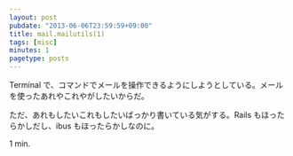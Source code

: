 ```yaml
---
layout: post
pubdate: "2013-06-06T23:59:59+09:00"
title: mail.mailutils(1)
tags: [misc]
minutes: 1
pagetype: posts
---
```

Terminal で、コマンドでメールを操作できるようにしようとしている。メールを使ったあれやこれやがしたいからだ。

ただ、あれもしたいこれもしたいばっかり書いている気がする。Rails もほったらかしだし、ibus もほったらかしなのに。

1 min.
